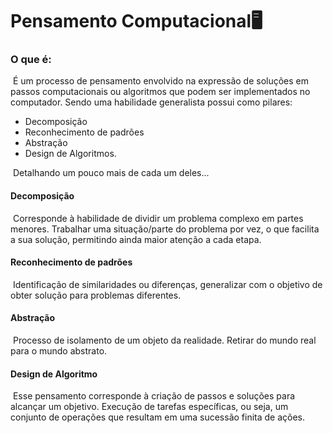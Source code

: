 # Pensamento Computacional:desktop_computer:

### O que é:

​	É um processo de pensamento envolvido na expressão de soluções em passos computacionais ou algoritmos que podem ser implementados no computador. Sendo uma habilidade generalista possui como pilares:

* Decomposição
* Reconhecimento de padrões
* Abstração 
* Design de Algoritmos.

​	Detalhando um pouco mais de cada um deles...

#### Decomposição

​	Corresponde à habilidade de dividir um problema complexo em partes  menores. Trabalhar uma situação/parte do problema por vez, o que facilita a sua solução, permitindo ainda maior atenção a cada etapa.

#### Reconhecimento de padrões

​	Identificação de similaridades ou diferenças, generalizar com o objetivo de obter solução para problemas diferentes.

#### Abstração

​	Processo de isolamento de um objeto da realidade. Retirar do mundo real para o mundo abstrato.

#### Design de Algoritmo

​	Esse pensamento corresponde à criação de passos e soluções para alcançar um objetivo. Execução de tarefas específicas, ou seja, um conjunto de operações que resultam em uma sucessão finita de ações.








